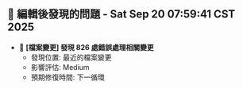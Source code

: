 ## 🚨 編輯後發現的問題 - Sat Sep 20 07:59:41 CST 2025

- 🔄 **[檔案變更] 發現      826 處錯誤處理相關變更**
  - 發現位置: 最近的檔案變更
  - 影響評估: Medium
  - 預期修復時間: 下一循環

